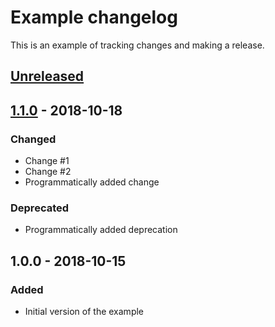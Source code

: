 # Example changelog
This is an example of tracking changes and making a release.

## [Unreleased]
## [1.1.0] - 2018-10-18
### Changed
- Change #1
- Change #2
- Programmatically added change

### Deprecated
- Programmatically added deprecation

## 1.0.0 - 2018-10-15
### Added
- Initial version of the example

[Unreleased]: https://github.com/example/project/compare/1.1.0...HEAD
[1.1.0]: https://github.com/example/project/compare/1.0.0...1.1.0